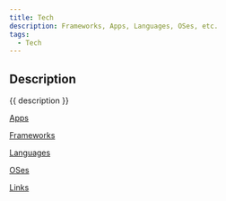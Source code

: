 ```yaml
---
title: Tech
description: Frameworks, Apps, Languages, OSes, etc.
tags:
  - Tech
---
```


## Description

{{ description }}

<div class="outter-container">
    <div class="item-00"><a href="apps/"><p>Apps</p></a></div>
    <div class="item-00"><a href="frameworks/"><p>Frameworks</p></a></div>
    <div class="item-00"><a href="langs/"><p>Languages</p></a></div>
    <div class="item-00"><a href="oses/"><p>OSes</p></a></div>
    <div class="item-00"><a href="links/"><p>Links</p></a></div>   
</div>
